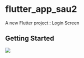 # flutter_app_sau2

A new Flutter project : Login Screen

## Getting Started
<Img src="https://user-images.githubusercontent.com/89621808/133882053-584e0fe6-6a99-4aeb-8979-47fac9566a82.png width 250.0,">


